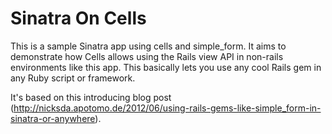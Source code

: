 # Sinatra On Cells

This is a sample Sinatra app using cells and simple_form. It aims to demonstrate how Cells allows using the Rails view API in non-rails environments like this app. This basically lets you use any cool Rails gem in any Ruby script or framework.

It's based on this introducing blog post (http://nicksda.apotomo.de/2012/06/using-rails-gems-like-simple_form-in-sinatra-or-anywhere).